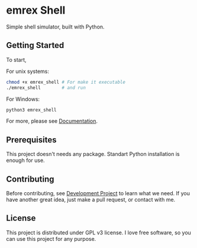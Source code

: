 # emrex Shell

Simple shell simulator, built with Python.

## Getting Started

To start,

For unix systems:

```bash
chmod +x emrex_shell # For make it executable
./emrex_shell        # and run
```

For Windows:

```bash
python3 emrex_shell
```

For more, please see [Documentation](https://github.com/ramazanemreosmanoglu/emrex-shell/blob/main/DOCUMENTATION.md).

## Prerequisites

This project doesn't needs any package. Standart Python installation is enough for use.

## Contributing

Before contributing, see [Development Project](https://github.com/ramazanemreosmanoglu/emrex-shell/projects/1) to learn what we need. If you have another
great idea, just make a pull request, or contact with me.

## License

This project is distributed under GPL v3 license. I love free software, so you can use this project for any purpose.
